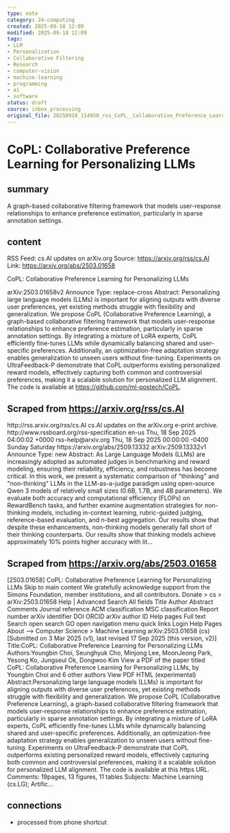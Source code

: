 ```yaml
---
type: note
category: 24-computing
created: 2025-09-18 12:09
modified: 2025-09-18 12:09
tags:
- LLM
- Personalization
- Collaborative Filtering
- Research
- computer-vision
- machine-learning
- programming
- ai
- software
status: draft
source: inbox_processing
original_file: 20250918_114950_rss_CoPL__Collaborative_Preference_Learning_for_Person.txt
---
```



# CoPL: Collaborative Preference Learning for Personalizing LLMs

## summary
A graph-based collaborative filtering framework that models user-response relationships to enhance preference estimation, particularly in sparse annotation settings.

## content
RSS Feed: cs.AI updates on arXiv.org
Source: https://arxiv.org/rss/cs.AI
Link: https://arxiv.org/abs/2503.01658

CoPL: Collaborative Preference Learning for Personalizing LLMs

arXiv:2503.01658v2 Announce Type: replace-cross Abstract: Personalizing large language models (LLMs) is important for aligning outputs with diverse user preferences, yet existing methods struggle with flexibility and generalization. We propose CoPL (Collaborative Preference Learning), a graph-based collaborative filtering framework that models user-response relationships to enhance preference estimation, particularly in sparse annotation settings. By integrating a mixture of LoRA experts, CoPL efficiently fine-tunes LLMs while dynamically balancing shared and user-specific preferences. Additionally, an optimization-free adaptation strategy enables generalization to unseen users without fine-tuning. Experiments on UltraFeedback-P demonstrate that CoPL outperforms existing personalized reward models, effectively capturing both common and controversial preferences, making it a scalable solution for personalized LLM alignment. The code is available at https://github.com/ml-postech/CoPL.

## Scraped from https://arxiv.org/rss/cs.AI
<?xml version='1.0' encoding='UTF-8'?>
<rss xmlns:arxiv="http://arxiv.org/schemas/atom" xmlns:dc="http://purl.org/dc/elements/1.1/" xmlns:atom="http://www.w3.org/2005/Atom" xmlns:content="http://purl.org/rss/1.0/modules/content/" version="2.0">
  <channel>
    <title>cs.AI updates on arXiv.org</title>
    <link>http://rss.arxiv.org/rss/cs.AI</link>
    <description>cs.AI updates on the arXiv.org e-print archive.</description>
    <atom:link href="http://rss.arxiv.org/rss/cs.AI" rel="self" type="application/rss+xml"/>
    <docs>http://www.rssboard.org/rss-specification</docs>
    <language>en-us</language>
    <lastBuildDate>Thu, 18 Sep 2025 04:00:02 +0000</lastBuildDate>
    <managingEditor>rss-help@arxiv.org</managingEditor>
    <pubDate>Thu, 18 Sep 2025 00:00:00 -0400</pubDate>
    <skipDays>
      <day>Sunday</day>
      <day>Saturday</day>
    </skipDays>
    <item>
      <title>Explicit Reasoning Makes Better Judges: A Systematic Study on Accuracy, Efficiency, and Robustness</title>
      <link>https://arxiv.org/abs/2509.13332</link>
      <description>arXiv:2509.13332v1 Announce Type: new 
Abstract: As Large Language Models (LLMs) are increasingly adopted as automated judges in benchmarking and reward modeling, ensuring their reliability, efficiency, and robustness has become critical. In this work, we present a systematic comparison of "thinking" and "non-thinking" LLMs in the LLM-as-a-judge paradigm using open-source Qwen 3 models of relatively small sizes (0.6B, 1.7B, and 4B parameters). We evaluate both accuracy and computational efficiency (FLOPs) on RewardBench tasks, and further examine augmentation strategies for non-thinking models, including in-context learning, rubric-guided judging, reference-based evaluation, and n-best aggregation. Our results show that despite these enhancements, non-thinking models generally fall short of their thinking counterparts. Our results show that thinking models achieve approximately 10% points higher accuracy with lit...


## Scraped from https://arxiv.org/abs/2503.01658
[2503.01658] CoPL: Collaborative Preference Learning for Personalizing LLMs Skip to main content We gratefully acknowledge support from the Simons Foundation, member institutions, and all contributors. Donate &gt; cs &gt; arXiv:2503.01658 Help | Advanced Search All fields Title Author Abstract Comments Journal reference ACM classification MSC classification Report number arXiv identifier DOI ORCID arXiv author ID Help pages Full text Search open search GO open navigation menu quick links Login Help Pages About --> Computer Science > Machine Learning arXiv:2503.01658 (cs) [Submitted on 3 Mar 2025 (v1), last revised 17 Sep 2025 (this version, v2)] Title:CoPL: Collaborative Preference Learning for Personalizing LLMs Authors:Youngbin Choi, Seunghyuk Cho, Minjong Lee, MoonJeong Park, Yesong Ko, Jungseul Ok, Dongwoo Kim View a PDF of the paper titled CoPL: Collaborative Preference Learning for Personalizing LLMs, by Youngbin Choi and 6 other authors View PDF HTML (experimental) Abstract:Personalizing large language models (LLMs) is important for aligning outputs with diverse user preferences, yet existing methods struggle with flexibility and generalization. We propose CoPL (Collaborative Preference Learning), a graph-based collaborative filtering framework that models user-response relationships to enhance preference estimation, particularly in sparse annotation settings. By integrating a mixture of LoRA experts, CoPL efficiently fine-tunes LLMs while dynamically balancing shared and user-specific preferences. Additionally, an optimization-free adaptation strategy enables generalization to unseen users without fine-tuning. Experiments on UltraFeedback-P demonstrate that CoPL outperforms existing personalized reward models, effectively capturing both common and controversial preferences, making it a scalable solution for personalized LLM alignment. The code is available at this https URL. Comments: 19pages, 13 figures, 11 tables Subjects: Machine Learning (cs.LG); Artific...


## connections
- processed from phone shortcut
